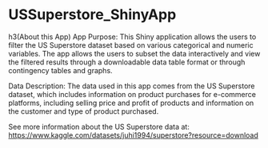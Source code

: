 # USSuperstore_ShinyApp

h3(About this App)
App Purpose:
This Shiny application allows the users to filter the US Superstore dataset based on various categorical and numeric variables. The app allows the users to subset the data interactively and view the filtered results through a downloadable data table format or through contingency tables and graphs.

Data Description:
The data used in this app comes from the US Superstore dataset, which includes information on product purchases for e-commerce platforms, including selling price and profit of products and information on the customer and type of product purchased.

See more information about the US Superstore data at: https://www.kaggle.com/datasets/juhi1994/superstore?resource=download
